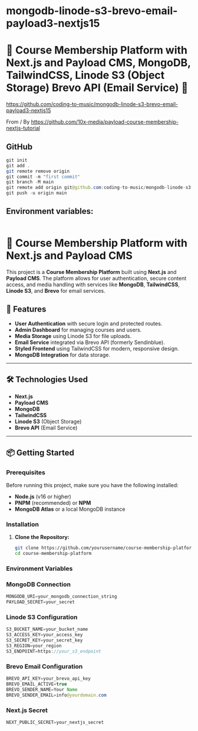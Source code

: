 # mongodb-linode-s3-brevo-email-payload3-nextjs15

# 🚀 Course Membership Platform with Next.js and Payload CMS, MongoDB, TailwindCSS, Linode S3 (Object Storage) Brevo API (Email Service) 🚀

https://github.com/coding-to-music/mongodb-linode-s3-brevo-email-payload3-nextjs15

From / By https://github.com/10x-media/payload-course-membership-nextjs-tutorial

## GitHub

```java
git init
git add .
git remote remove origin
git commit -m "first commit"
git branch -M main
git remote add origin git@github.com:coding-to-music/mongodb-linode-s3-brevo-email-payload3-nextjs15.git
git push -u origin main
```

## Environment variables:

```java

```

# 🚀 Course Membership Platform with Next.js and Payload CMS

This project is a **Course Membership Platform** built using **Next.js** and **Payload CMS**. The platform allows for user authentication, secure content access, and media handling with services like **MongoDB**, **TailwindCSS**, **Linode S3**, and **Brevo** for email services.

## 🚀 Features

- **User Authentication** with secure login and protected routes.
- **Admin Dashboard** for managing courses and users.
- **Media Storage** using Linode S3 for file uploads.
- **Email Service** integrated via Brevo API (formerly Sendinblue).
- **Styled Frontend** using TailwindCSS for modern, responsive design.
- **MongoDB Integration** for data storage.

---

## 🛠️ Technologies Used

- **Next.js**
- **Payload CMS**
- **MongoDB**
- **TailwindCSS**
- **Linode S3** (Object Storage)
- **Brevo API** (Email Service)

---

## 📦 Getting Started

### Prerequisites

Before running this project, make sure you have the following installed:

- **Node.js** (v16 or higher)
- **PNPM** (recommended) or **NPM**
- **MongoDB Atlas** or a local MongoDB instance

### Installation

1. **Clone the Repository:**

   ```bash
   git clone https://github.com/yourusername/course-membership-platform.git
   cd course-membership-platform
   ```

### Environment Variables

### MongoDB Connection

```java
MONGODB_URI=your_mongodb_connection_string
PAYLOAD_SECRET=your_secret
```

### Linode S3 Configuration

```java
S3_BUCKET_NAME=your_bucket_name
S3_ACCESS_KEY=your_access_key
S3_SECRET_KEY=your_secret_key
S3_REGION=your_region
S3_ENDPOINT=https://your_s3_endpoint
```

### Brevo Email Configuration

```java
BREVO_API_KEY=your_brevo_api_key
BREVO_EMAIL_ACTIVE=true
BREVO_SENDER_NAME=Your Name
BREVO_SENDER_EMAIL=info@yourdomain.com
```

### Next.js Secret

```java
NEXT_PUBLIC_SECRET=your_nextjs_secret
```
